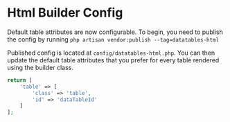 # Html Builder Config

Default table attributes are now configurable. 
To begin, you need to publish the config by running `php artisan vendor:publish --tag=datatables-html`

Published config is located at `config/datatables-html.php`. 
You can then update the default table attributes that you prefer for every table rendered using the builder class.

```php
return [
	'table' => [
		'class' => 'table',
		'id' => 'dataTableId'
	]
];
```